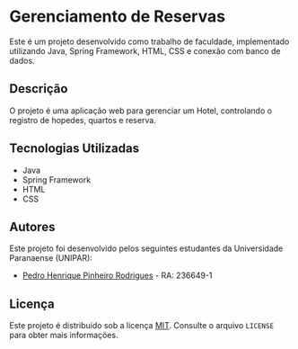 # Gerenciamento de Reservas
Este é um projeto desenvolvido como trabalho de faculdade, implementado utilizando Java, Spring Framework, HTML, CSS e conexão com banco de dados.

## Descrição

O projeto é uma aplicação web para gerenciar um Hotel, controlando o registro de hopedes, quartos e reserva.

## Tecnologias Utilizadas

- Java
- Spring Framework
- HTML
- CSS
## Autores

Este projeto foi desenvolvido pelos seguintes estudantes da Universidade Paranaense (UNIPAR):

- [Pedro Henrique Pinheiro Rodrigues](https://github.com/R0DRlGUES) - RA: 236649-1
  
## Licença

Este projeto é distribuído sob a licença [MIT](https://github.com/seu-usuario/seu-repositorio/blob/master/LICENSE). Consulte o arquivo `LICENSE` para obter mais informações.
